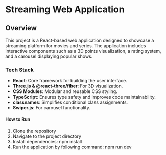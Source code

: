 # Streaming Web Application

## Overview

This project is a React-based web application designed to showcase a streaming platform for movies and series. The application includes interactive components such as a 3D points visualization, a rating system, and a carousel displaying popular shows.

### Tech Stack

- **React**: Core framework for building the user interface.
- **Three.js & @react-three/fiber**: For 3D visualization.
- **CSS Modules**: Modular and reusable CSS styling.
- **TypeScript**: Ensures type safety and improves code maintainability.
- **classnames**: Simplifies conditional class assignments.
- **Swiper.js**: For carousel functionality.

#### How to Run

1. Clone the repository
2. Navigate to the project directory
3. Install dependencies: npm install
4. Run the application by following command: npm run dev